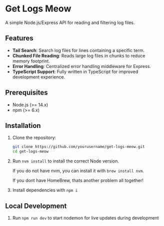 # Get Logs Meow

A simple Node.js/Express API for reading and filtering log files.

## Features
- **Tail Search**: Search log files for lines containing a specific term.
- **Chunked File Reading**: Reads large log files in chunks to reduce memory footprint.
- **Error Handling**: Centralized error handling middleware for Express.
- **TypeScript Support**: Fully written in TypeScript for improved development experience.


## Prerequisites

- Node.js (>= 14.x)
- npm (>= 6.x)

## Installation

1. Clone the repository:

   ```bash
   git clone https://github.com/yourusername/get-logs-meow.git
   cd get-logs-meow

2. Run `nvm install` to install the correct Node version. 

    If you do not have nvm, you can install it with `brew install nvm`. 
    
    If you dont have HomeBrew, thats another problem all together!

3. Install dependencies with `npm i`

## Local Development

1. Run `npm run dev` to start nodemon for live updates during development
